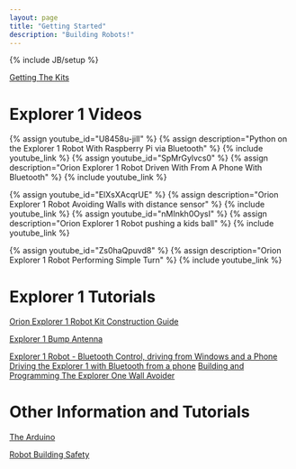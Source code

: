 ```yaml
---
layout: page
title: "Getting Started"
description: "Building Robots!"
---
```

{% include JB/setup %}

<a href="http://shop.orionrobots.co.uk">Getting The Kits</a>


Explorer 1 Videos
=================
<div style="vertical-align: top">
{% assign youtube_id="U8458u-jilI" %}
{% assign description="Python on the Explorer 1 Robot With Raspberry Pi via Bluetooth" %}
{% include youtube_link %}
{% assign youtube_id="SpMrGylvcs0" %}
{% assign description="Orion Explorer 1 Robot Driven With From A Phone With Bluetooth" %}
{% include youtube_link %}

{% assign youtube_id="ElXsXAcqrUE" %}
{% assign description="Orion Explorer 1 Robot Avoiding Walls with distance sensor" %}
{% include youtube_link %}
{% assign youtube_id="nMInkh0OysI" %}
{% assign description="Orion Explorer 1 Robot pushing a kids ball" %}
{% include youtube_link %}

{% assign youtube_id="Zs0haQpuvd8" %}
{% assign description="Orion Explorer 1 Robot Performing Simple Turn" %}
{% include youtube_link %}
</div>

Explorer 1 Tutorials
====================

<a href="construction_guide.html">Orion Explorer 1 Robot Kit Construction Guide</a>

<a href="http://shop.orionrobots.co.uk/blogs/news/10651757-building-a-bump-sensor-for-the-orion-explorer-1-kits" title="Explorer 1 Bump Antenna">Explorer 1 Bump Antenna</a>

<a href="explorer_arrow_control.html" title="Explorer Arrow Control">Explorer 1 Robot - Bluetooth Control, driving from Windows and a Phone</a>
<a href="http://shop.orionrobots.co.uk/blogs/news/10318913-bluetooth-with-the-explorer-1-robot">Driving the Explorer 1 with Bluetooth from a phone</a>
<a href="http://shop.orionrobots.co.uk/blogs/news/10309149-the-explorer-wall-avoider-kit-now-on-the-shop#building-it">Building and Programming The Explorer One Wall Avoider</a>

Other Information and Tutorials
===============================

<a target="_blank" href="http://arduino.cc" rel="external">The Arduino</a>


<a href="Robot+Building+Safety" title="Building robots can be dangerous - tips to help your safety">Robot Building Safety</a>
